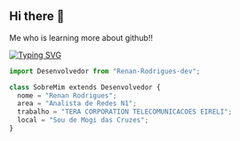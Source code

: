 ## Hi there 👋

<!--
**Renan-Rodrigues-dev/Renan-Rodrigues-dev** is a ✨ _special_ ✨ repository because its `README.md` (this file) appears on your GitHub profile.

Here are some ideas to get you started:

- 🔭 I’m currently working on ...
- 🌱 I’m currently learning ...
- 👯 I’m looking to collaborate on ...
- 🤔 I’m looking for help with ...
- 💬 Ask me about ...
- 📫 How to reach me: ...
- 😄 Pronouns: ...
- ⚡ Fun fact: ...
-->
Me who is learning more about github!!

<article class="markdown-body entry-content container-lg f5" itemprop="text"><p dir="auto"><a href="https://git.io/typing-svg" rel="nofollow"><img src="https://camo.githubusercontent.com/3ea870c3ddfbe54333e58974b975935e69ccf6743cda38f48183da3bc9d66aa2/68747470733a2f2f726561646d652d747970696e672d7376672e64656d6f6c61622e636f6d2f3f666f6e743d267765696768743d3630302673697a653d33302670617573653d313030302672616e646f6d3d66616c73652677696474683d363030266c696e65733d48656c6c6f2b546865726521213b53656a616d2b42656d2b2d2b56696e646f732861292b616f2b6d65752b50657266696c21" alt="Typing SVG" data-canonical-src="https://readme-typing-svg.demolab.com/?font=&amp;weight=600&amp;size=30&amp;pause=1000&amp;random=false&amp;width=600&amp;lines=Hello+There!!;Sejam+Bem+-+Vindos(a)+ao+meu+Perfil!" style="max-width: 100%;"></a></p>
</article>

```python
import Desenvolvedor from "Renan-Rodrigues-dev";

class SobreMim extends Desenvolvedor {
  nome = "Renan Rodrigues";
  area = "Analista de Redes N1";
  trabalho = "TERA CORPORATION TELECOMUNICACOES EIRELI";
  local = "Sou de Mogi das Cruzes";
}

